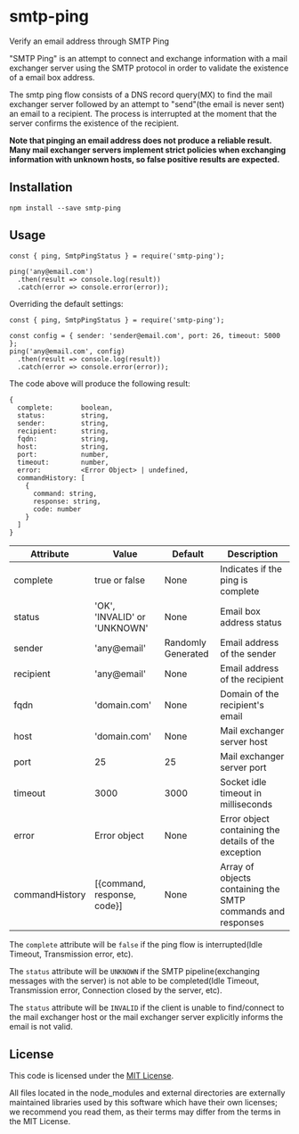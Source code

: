 # smtp-ping
Verify an email address through SMTP Ping

"SMTP Ping" is an attempt to connect and exchange information with a mail exchanger server using the SMTP protocol in order to validate the existence of a email box address.

The smtp ping flow consists of a DNS record query(MX) to find the mail exchanger server followed by an attempt to "send"(the email is never sent) an email to a recipient. The process is interrupted at the moment that the server confirms the existence of the recipient.

**Note that pinging an email address does not produce a reliable result.  Many mail exchanger servers implement strict policies when exchanging information with unknown hosts, so false positive results are expected.**

## Installation
```
npm install --save smtp-ping
```

## Usage
```
const { ping, SmtpPingStatus } = require('smtp-ping');

ping('any@email.com')
  .then(result => console.log(result))
  .catch(error => console.error(error));
```

Overriding the default settings:
```
const { ping, SmtpPingStatus } = require('smtp-ping');

const config = { sender: 'sender@email.com', port: 26, timeout: 5000 };
ping('any@email.com', config)
  .then(result => console.log(result))
  .catch(error => console.error(error));
```
The code above will produce the following result:
```
{
  complete:       boolean,
  status:         string,
  sender:         string,
  recipient:      string,
  fqdn:           string,
  host:           string,
  port:           number,
  timeout:        number,
  error:          <Error Object> | undefined,
  commandHistory: [
    { 
      command: string, 
      response: string, 
      code: number
    }
  ]
}
```

| Attribute      | Value                        | Default            | Description                                                 |
| -------------- | ---------------------------- | ------------------ | ----------------------------------------------------------- |
| complete       | true or false                | None               | Indicates if the ping is complete                           | 
| status         | 'OK', 'INVALID' or 'UNKNOWN' | None               | Email box address status                                    | 
| sender         | 'any@email'                  | Randomly Generated | Email address of the sender                                 | 
| recipient      | 'any@email'                  | None               | Email address of the recipient                              |
| fqdn           | 'domain.com'                 | None               | Domain of the recipient's email                             |
| host           | 'domain.com'                 | None               | Mail exchanger server host                                  | 
| port           | 25                           | 25                 | Mail exchanger server port                                  |
| timeout        | 3000                         | 3000               | Socket idle timeout in milliseconds                         | 
| error          | Error object                 | None               | Error object containing the details of the exception        | 
| commandHistory | [{command, response, code}]  | None               | Array of objects containing the SMTP commands and responses |

The ```complete``` attribute will be ```false``` if the ping flow is interrupted(Idle Timeout, Transmission error, etc).

The ```status``` attribute will be ```UNKNOWN``` if the SMTP pipeline(exchanging messages with the server) is not able to be completed(Idle Timeout, Transmission error, Connection closed by the server, etc).

The ```status``` attribute will be ```INVALID``` if the client is unable to find/connect to the mail exchanger host or the mail exchanger server explicitly informs the email is not valid.


## License

This code is licensed under the [MIT License](./LICENSE.txt).

All files located in the node_modules and external directories are externally maintained libraries used by this software which have their own licenses; we recommend you read them, as their terms may differ from the terms in the MIT License.
